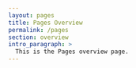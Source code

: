 ```yaml
---
layout: pages
title: Pages Overview
permalink: /pages
section: overview
intro_paragraph: >
  This is the Pages overview page.
---
```


